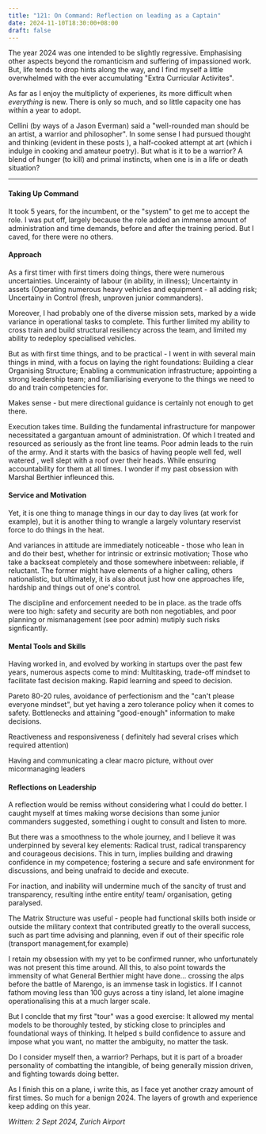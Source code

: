```yaml
---
title: "121: On Command: Reflection on leading as a Captain"
date: 2024-11-10T18:30:00+08:00
draft: false
---
```

The year 2024 was one intended to be slightly regressive. Emphasising other aspects beyond the romanticism and suffering of impassioned work. But, life tends to drop hints along the way, and I find myself a little overwhelmed with the ever accumulating "Extra Curricular Activites".

As far as I enjoy the multiplicty of experienes, its more difficult when *everything* is new. There is only so much, and so little capacity one has within a year to adopt. 

Cellini (by ways of a Jason Everman) said a "well-rounded man should be an artist, a warrior and philosopher". In some sense I had pursued thought and thinking (evident in these posts ), a half-cooked attempt at art (which i indulge in cooking and amateur poetry). But what is it to be a warrior? A blend of hunger (to kill) and primal instincts, when one is in a life or death situation?

---
#### Taking Up Command 
It took 5 years, for the incumbent, or the "system" to get me to accept the role. I was put off, largely because the role added an immense amount of administration and time demands, before and after the training period. But I caved, for there were no others. 
#### Approach
As a first timer with first timers doing things, there were numerous uncertainties. Uncerainty of labour (in ability, in illness); Uncertainty in assets (Operating numerous heavy vehicles and equipment - all adding risk; Uncertainy in Control (fresh, unproven junior commanders).

Moreover, I had probably one of the diverse mission sets, marked by a wide variance in operational tasks to complete. This further limited my ability to cross train and build structural resiliency across the team, and limited my ability to redeploy specialised vehicles.

But as with first time things, and to be practical - I went in with several main things in mind, with a focus on laying the right foundations: 
Building a clear Organising Structure; Enabling a communication infrastructure; appointing a strong leadership team; and familiarising everyone to the things we need to do and train competencies for. 

Makes sense - but mere directional guidance is certainly not enough to get there. 

Execution takes time. Building the fundamental infrastructure for manpower necessitated a gargantuan amount of administration. Of which I treated and resourced as seriously as the front line teams. Poor admin leads to the ruin of the army. And it starts with the basics of having people well fed, well watered , well slept with a roof over their heads. While ensuring accountability for them at all times. I wonder if my past obsession with Marshal Berthier infleunced this.

#### Service and Motivation
Yet, it is one thing to manage things in our day to day lives (at work for example), but it is another thing to wrangle a largely voluntary reservist force to do things in the heat. 

And variances in attitude are immediately noticeable - those who lean in and do their best, whether for intrinsic or extrinsic motivation; Those who take a backseat completely and those somewhere inbetween: reliable, if reluctant. The former might have elements of a higher calling, others nationalistic, but ultimately, it is also about just how one approaches life, hardship and things out of one's control. 

The discipline and enforcement needed to be in place. as the trade offs were too high: safety and security are both non negotiables, and poor planning or mismanagement (see poor admin) mutiply such risks signficantly.

#### Mental Tools and Skills
Having worked in, and evolved by working in startups over the past few years, numerous aspects come to mind:
Multitasking,  trade-off mindset to facilitate fast decision making. Rapid learning and speed to decision. 

Pareto 80-20 rules, avoidance of perfectionism and the "can't please everyone mindset", but yet having a zero tolerance policy when it comes to safety. 
Bottlenecks and attaining "good-enough" information to make decisions.

Reactiveness and responsiveness ( definitely had several crises which required attention)

Having and communicating a clear macro picture, without over micormanaging leaders
#### Reflections on Leadership

A reflection would be remiss without considering what I could do better.
I caught myself at times making worse decisions than some junior commanders suggested, something i ought to consult and listen to more. 

But there was a smoothness to the whole journey, and I believe it was underpinned by several key elements:  Radical trust, radical transparency and courageous decisions. This in turn, implies building and drawing confidence in my competence; fostering a secure and safe environment for discussions, and being unafraid to decide and execute.

For inaction, and inability will undermine much of the sancity of trust and transparency, resulting inthe entire entity/ team/ organisation, geting paralysed. 

The Matrix Structure was useful - people had functional skills both inside or outside the military context that contributed greatly to the overall success, such as part time advising and planning, even if out of their specific role (transport management,for example)
  
I retain my obsession with my yet to be confirmed runner, who unfortunately was not present this time around. All this, to also point towards the immensity of what General Berthier might have done... crossing the alps before the battle of Marengo, is an immense task in logistics. If I cannot fathom moving less than 100 guys across a tiny island, let alone imagine operationalising this at a much larger scale.

But I conclde that my first "tour" was a good exercise: It allowed my mental models to be thoroughly tested, by sticking close to principles and foundational ways of thinking.  It helped s build  confidence to assure and impose what you want, no matter the ambiguity, no matter the task.

Do I consider myself then, a warrior? Perhaps, but it is part of a broader personality of combatting the intangible, of being generally mission driven, and fighting towards doing better. 

As I finish this on a plane, i write this, as I face yet another crazy amount of first times. So much for a benign 2024. The layers of growth and experience keep adding on this year.

*Written: 2 Sept 2024, Zurich Airport*




